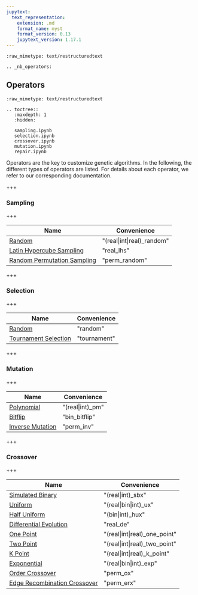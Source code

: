 ```yaml
---
jupytext:
  text_representation:
    extension: .md
    format_name: myst
    format_version: 0.13
    jupytext_version: 1.17.1
---
```


```{raw-cell}
:raw_mimetype: text/restructuredtext

.. _nb_operators:
```

## Operators

```{raw-cell}
:raw_mimetype: text/restructuredtext

.. toctree::
   :maxdepth: 1
   :hidden:

   sampling.ipynb
   selection.ipynb
   crossover.ipynb
   mutation.ipynb
   repair.ipynb
```



Operators are the key to customize genetic algorithms. In the following, the different types of operators are listed. For details about each operator, we refer to our corresponding documentation.

+++

### Sampling

+++

|Name|Convenience|
|---|---|
|[Random](sampling.ipynb)|"(real\|int\|real)_random"|
|[Latin Hypercube Sampling](sampling.ipynb)|"real_lhs"|
|[Random Permutation Sampling](sampling.ipynb)|"perm_random"|

+++

### Selection

+++

|Name|Convenience|
|---|---|
|[Random](selection.ipynb)|"random"|
|[Tournament Selection](selection.ipynb)|"tournament"|

+++

### Mutation

+++

|Name|Convenience|
|---|---|
|[Polynomial](mutation.ipynb)|"(real\|int)_pm"|
|[Bitflip](mutation.ipynb)|"bin_bitflip"|
|[Inverse Mutation](mutation.ipynb)|"perm_inv"|

+++

### Crossover

+++

|Name|Convenience|
|---|---|
|[Simulated Binary](crossover.ipynb)|"(real\|int)_sbx"|
|[Uniform](crossover.ipynb)|"(real\|bin\|int)_ux"|
|[Half Uniform](crossover.ipynb)|"(bin\|int)_hux"|
|[Differential Evolution](crossover.ipynb)|"real_de"|
|[One Point](crossover.ipynb)|"(real\|int\|real)_one_point"|
|[Two Point](crossover.ipynb)|"(real\|int\|real)_two_point"|
|[K Point](crossover.ipynb)|"(real\|int\|real)_k_point"|
|[Exponential](crossover.ipynb)|"(real\|bin\|int)_exp"|
|[Order Crossover](crossover.ipynb)|"perm_ox"|
|[Edge Recombination Crossover](crossover.ipynb)|"perm_erx"|
